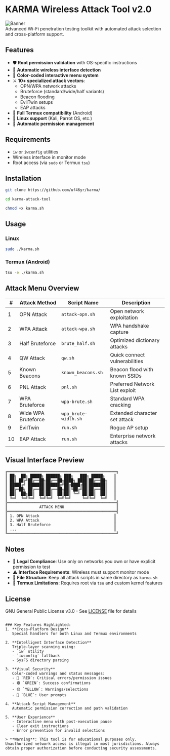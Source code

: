 # KARMA Wireless Attack Tool v2.0

![Banner](https://via.placeholder.com/800x200?text=KARMA+Wireless+Attack+Tool+v2.0)  
Advanced Wi-Fi penetration testing toolkit with automated attack selection and cross-platform support.

## Features
- 🛡️ **Root permission validation** with OS-specific instructions
- 📶 **Automatic wireless interface detection**
- 🎨 **Color-coded interactive menu system**
- ⚔️ **10+ specialized attack vectors**:
  - OPN/WPA network attacks
  - Bruteforce (standard/wide/half variants)
  - Beacon flooding
  - EvilTwin setups
  - EAP attacks
- 📱 **Full Termux compatibility** (Android)
- 🐧 **Linux support** (Kali, Parrot OS, etc.)
- 🔄 **Automatic permission management**

## Requirements
- `iw` or `iwconfig` utilities
- Wireless interface in monitor mode
- Root access (via `sudo` or Termux `tsu`)

## Installation
```bash
git clone https://github.com/uf46yr/karma/

cd karma-attack-tool

chmod +x karma.sh
```
## Usage
### Linux
```bash
sudo ./karma.sh
```
### Termux (Android)
```bash
tsu -e ./karma.sh
```

## Attack Menu Overview
| #  | Attack Method         | Script Name           | Description                     |
|----|-----------------------|-----------------------|---------------------------------|
| 1  | OPN Attack            | `attack-opn.sh`       | Open network exploitation      |
| 2  | WPA Attack            | `attack-wpa.sh`       | WPA handshake capture          |
| 3  | Half Bruteforce       | `brute_half.sh`       | Optimized dictionary attacks   |
| 4  | QW Attack             | `qw.sh`               | Quick connect vulnerabilities  |
| 5  | Known Beacons         | `known_beacons.sh`    | Beacon flood with known SSIDs  |
| 6  | PNL Attack            | `pnl.sh`              | Preferred Network List exploit |
| 7  | WPA Bruteforce        | `wpa-brute.sh`        | Standard WPA cracking          |
| 8  | Wide WPA Bruteforce   | `wpa_brute-width.sh`  | Extended character set attack  |
| 9  | EvilTwin              | `run.sh`              | Rogue AP setup                 |
| 10 | EAP Attack            | `run.sh`              | Enterprise network attacks     |

## Visual Interface Preview
```ascii
╔════════════════════════════════════════════════╗
║ ██╗  ██╗ █████╗ ██████╗ ███╗   ███╗ █████╗    ║
║ ██║ ██╔╝██╔══██╗██╔══██╗████╗ ████║██╔══██╗   ║
║ █████╔╝ ███████║██████╔╝██╔████╔██║███████║   ║
║ ██╔═██╗ ██╔══██║██╔══██╗██║╚██╔╝██║██╔══██║   ║
║ ██║  ██╗██║  ██║██║  ██║██║ ╚═╝ ██║██║  ██║   ║
║ ╚═╝  ╚═╝╚═╝  ╚═╝╚═╝  ╚═╝╚═╝     ╚═╝╚═╝  ╚═╝   ║
╠════════════════════════════════════════════════╣
║              ATTACK MENU                       ║
╠════════════════════════════════════════════════╣
║ 1. OPN Attack                                 ║
║ 2. WPA Attack                                 ║
║ 3. Half Bruteforce                            ║
║ ...                                           ║
╚════════════════════════════════════════════════╝
```

## Notes
- 🔐 **Legal Compliance**: Use only on networks you own or have explicit permission to test
- ⚠️ **Interface Requirements**: Wireless must support monitor mode
- 📂 **File Structure**: Keep all attack scripts in same directory as `karma.sh`
- 🔄 **Termux Limitations**: Requires root via `tsu` and custom kernel features

## License
GNU General Public License v3.0 - See [LICENSE](LICENSE) file for details
```

### Key Features Highlighted:
1. **Cross-Platform Design**  
   Special handlers for both Linux and Termux environments

2. **Intelligent Interface Detection**  
   Triple-layer scanning using:
   - `iw` utility
   - `iwconfig` fallback
   - SysFS directory parsing

3. **Visual Security**  
   Color-coded warnings and status messages:
   - 🔴 `RED`: Critical errors/permission issues
   - 🟢 `GREEN`: Success confirmations
   - 🟡 `YELLOW`: Warnings/selections
   - 🔵 `BLUE`: User prompts

4. **Attack Script Management**  
   Automatic permission correction and path validation

5. **User Experience**  
   - Interactive menu with post-execution pause
   - Clear exit instructions
   - Error prevention for invalid selections

> **Warning**: This tool is for educational purposes only. Unauthorized network access is illegal in most jurisdictions. Always obtain proper authorization before conducting security assessments.

